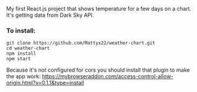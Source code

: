 My first React.js project that shows temperature for a few days on a chart.
It's getting data from Dark Sky API.

### To install:
```
git clone https://github.com/Mattyx22/weather-chart.git
cd weather-chart
npm install
npm start
```

Because it's not configured for cors you should install that plugin to make the app work:
https://mybrowseraddon.com/access-control-allow-origin.html?v=0.1.1&type=install

